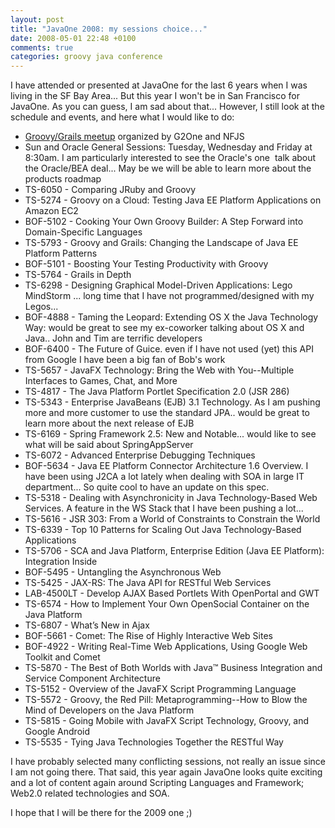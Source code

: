 ```yaml
---
layout: post
title: "JavaOne 2008: my sessions choice..."
date: 2008-05-01 22:48 +0100
comments: true
categories: groovy java conference
---
```

I have attended or presented at JavaOne for the last 6 years when I was living in the SF Bay Area... But this year I won't be in San Francisco for JavaOne. As you can guess, I am sad about that... However, I still look at the schedule and events, and here what I would like to do:

*   [Groovy/Grails meetup](http://www.g2one.com/meetup/) organized by G2One and NFJS
*   Sun and Oracle General Sessions: Tuesday, Wednesday and Friday at 8:30am. I am particularly interested to see the Oracle's one  talk about the Oracle/BEA deal... May be we will be able to learn more about the products roadmap
*   TS-6050 - Comparing JRuby and Groovy
*   TS-5274 - Groovy on a Cloud: Testing Java EE Platform Applications on Amazon EC2
*   BOF-5102 - Cooking Your Own Groovy Builder: A Step Forward into Domain-Specific Languages
*   TS-5793 - Groovy and Grails: Changing the Landscape of Java EE Platform Patterns
*   BOF-5101 - Boosting Your Testing Productivity with Groovy
*   TS-5764 - Grails in Depth
*   TS-6298 - Designing Graphical Model-Driven Applications: Lego MindStorm ... long time that I have not programmed/designed with my Legos...
*   BOF-4888 - Taming the Leopard: Extending OS X the Java Technology Way: would be great to see my ex-coworker talking about OS X and Java.. John and Tim are terrific developers
*   BOF-6400 - The Future of Guice. even if I have not used (yet) this API from Google I have been a big fan of Bob's work
*   TS-5657 - JavaFX Technology: Bring the Web with You--Multiple Interfaces to Games, Chat, and More
*   TS-4817 - The Java Platform Portlet Specification 2.0 (JSR 286)
*   TS-5343 - Enterprise JavaBeans (EJB) 3.1 Technology. As I am pushing more and more customer to use the standard JPA.. would be great to learn more about the next release of EJB
*   TS-6169 - Spring Framework 2.5: New and Notable... would like to see what will be said about SpringAppServer
*   TS-6072 - Advanced Enterprise Debugging Techniques
*   BOF-5634 -  Java EE Platform Connector Architecture 1.6 Overview. I have been using J2CA a lot lately when dealing with SOA in large IT department... So quite cool to have an update on this spec.
*   TS-5318 - Dealing with Asynchronicity in Java Technology-Based Web Services. A feature in the WS Stack that I have been pushing a lot...
*   TS-5616 - JSR 303: From a World of Constraints to Constrain the World
*   TS-6339 - Top 10 Patterns for Scaling Out Java Technology-Based Applications
*   TS-5706 - SCA and Java Platform, Enterprise Edition (Java EE Platform): Integration Inside
*   BOF-5495 - Untangling the Asynchronous Web
*   TS-5425 - JAX-RS: The Java API for RESTful Web Services
*   LAB-4500LT - Develop AJAX Based Portlets With OpenPortal and GWT
*   TS-6574 - How to Implement Your Own OpenSocial Container on the Java Platform
*   TS-6807 - What’s New in Ajax
*   BOF-5661 - Comet: The Rise of Highly Interactive Web Sites
*   BOF-4922 - Writing Real-Time Web Applications, Using Google Web Toolkit and Comet
*   TS-5870 - The Best of Both Worlds with Java™ Business Integration and Service Component Architecture
*   TS-5152 - Overview of the JavaFX Script Programming Language
*   TS-5572 - Groovy, the Red Pill: Metaprogramming--How to Blow the Mind of Developers on the Java Platform
*   TS-5815 - Going Mobile with JavaFX Script Technology, Groovy, and Google Android
*   TS-5535 - Tying Java Technologies Together the RESTful Way

I have probably selected many conflicting sessions, not really an issue since I am not going there. That said, this year again JavaOne looks quite exciting and a lot of content again around Scripting Languages and Framework; Web2.0 related technologies and SOA.

I hope that I will be there for the 2009 one ;)
